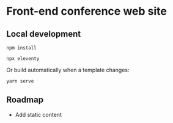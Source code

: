 # Front-end conference web site

## Local development

```
npm install
```

```
npx eleventy
```

Or build automatically when a template changes:
```
yarn serve
```

## Roadmap

* Add static content
